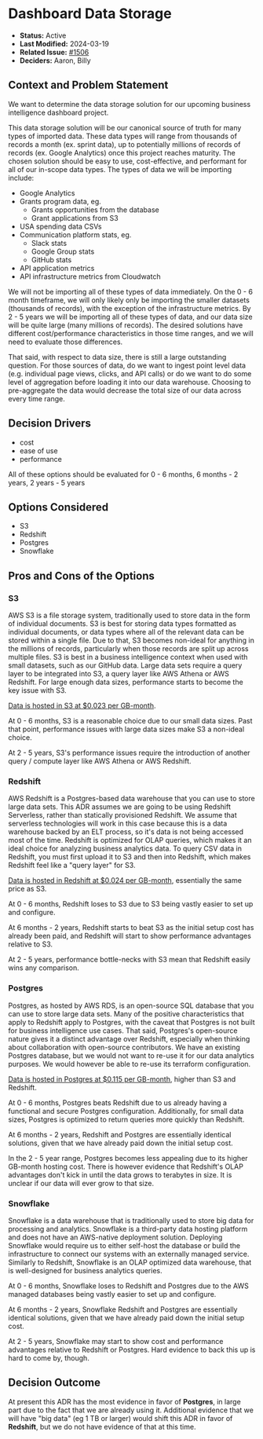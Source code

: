 # Dashboard Data Storage

* **Status:** Active
* **Last Modified:** 2024-03-19
* **Related Issue:** [#1506](https://github.com/HHS/simpler-grants-gov/issues/1506)
* **Deciders:** Aaron, Billy

## Context and Problem Statement

We want to determine the data storage solution for our upcoming business intelligence dashboard project.

This data storage solution will be our canonical source of truth for many types of imported data. These data types will range from thousands of records a month (ex. sprint data), up to potentially millions of records of records (ex. Google Analytics) once this project reaches maturity. The chosen solution should be easy to use, cost-effective, and performant for all of our in-scope data types. The types of data we will be importing include:

* Google Analytics
* Grants program data, eg.
  * Grants opportunities from the database
  * Grant applications from S3
* USA spending data CSVs
* Communication platform stats, eg.
  * Slack stats
  * Google Group stats
  * GitHub stats
* API application metrics
* API infrastructure metrics from Cloudwatch

We will not be importing all of these types of data immediately. On the 0 - 6 month timeframe, we will only likely only be importing the smaller datasets (thousands of records), with the exception of the infrastructure metrics. By 2 - 5 years we will be importing all of these types of data, and our data size will be quite large (many millions of records). The desired solutions have different cost/performance characteristics in those time ranges, and we will need to evaluate those differences.

That said, with respect to data size, there is still a large outstanding question. For those sources of data, do we want to ingest point level data (e.g. individual page views, clicks, and API calls) or do we want to do some level of aggregation before loading it into our data warehouse. Choosing to pre-aggregate the data would decrease the total size of our data across every time range.

## Decision Drivers

* cost
* ease of use
* performance

All of these options should be evaluated for 0 - 6 months, 6 months - 2 years, 2 years - 5 years

## Options Considered

* S3
* Redshift
* Postgres
* Snowflake

## Pros and Cons of the Options

### S3

AWS S3 is a file storage system, traditionally used to store data in the form of individual documents. S3 is best for storing data types formatted as individual documents, or data types where all of the relevant data can be stored within a single file. Due to that, S3 becomes non-ideal for anything in the millions of records, particularly when those records are split up across multiple files. S3 is best in a business intelligence context when used with small datasets, such as our GitHub data. Large data sets require a query layer to be integrated into S3, a query layer like AWS Athena or AWS Redshift. For large enough data sizes, performance starts to become the key issue with S3.

[Data is hosted in S3 at $0.023 per GB-month](https://aws.amazon.com/s3/pricing/).

At 0 - 6 months, S3 is a reasonable choice due to our small data sizes. Past that point, performance issues with large data sizes make S3 a non-ideal choice.

At 2 - 5 years, S3's performance issues require the introduction of another query / compute layer like AWS Athena or AWS Redshift.

### Redshift

AWS Redshift is a Postgres-based data warehouse that you can use to store large data sets. This ADR assumes we are going to be using Redshift Serverless, rather than statically provisioned Redshift. We assume that serverless technologies will work in this case because this is a data warehouse backed by an ELT process, so it's data is not being accessed most of the time. Redshift is optimized for OLAP queries, which makes it an ideal choice for analyzing business analytics data. To query CSV data in Redshift, you must first upload it to S3 and then into Redshift, which makes Redshift feel like a "query layer" for S3.

[Data is hosted in Redshift at $0.024 per GB-month](https://aws.amazon.com/redshift/pricing/), essentially the same price as S3.

At 0 - 6 months, Redshift loses to S3 due to S3 being vastly easier to set up and configure.

At 6 months - 2 years, Redshift starts to beat S3 as the initial setup cost has already been paid, and Redshift will start to show performance advantages relative to S3.

At 2 - 5 years, performance bottle-necks with S3 mean that Redshift easily wins any comparison.

### Postgres

Postgres, as hosted by AWS RDS, is an open-source SQL database that you can use to store large data sets. Many of the positive characteristics that apply to Redshift apply to Postgres, with the caveat that Postgres is not built for business intelligence use cases. That said, Postgres's open-source nature gives it a distinct advantage over Redshift, especially when thinking about collaboration with open-source contributors. We have an existing Postgres database, but we would not want to re-use it for our data analytics purposes. We would however be able to re-use its terraform configuration.

[Data is hosted in Postgres at $0.115 per GB-month](https://aws.amazon.com/rds/postgresql/pricing/), higher than S3 and Redshift.

At 0 - 6 months, Postgres beats Redshift due to us already having a functional and secure Postgres configuration. Additionally, for small data sizes, Postgres is optimized to return queries more quickly than Redshift.

At 6 months - 2 years, Redshift and Postgres are essentially identical solutions, given that we have already paid down the initial setup cost.

In the 2 - 5 year range, Postgres becomes less appealing due to its higher GB-month hosting cost. There is however evidence that Redshift's OLAP advantages don't kick in until the data grows to terabytes in size. It is unclear if our data will ever grow to that size.

### Snowflake

Snowflake is a data warehouse that is traditionally used to store big data for processing and analytics. Snowflake is a third-party data hosting platform and does not have an AWS-native deployment solution. Deploying Snowflake would require us to either self-host the database or build the infrastructure to connect our systems with an externally managed service. Similarly to Redshift, Snowflake is an OLAP optimized data warehouse, that is well-designed for business analytics queries.

At 0 - 6 months, Snowflake loses to Redshift and Postgres due to the AWS managed databases being vastly easier to set up and configure.

At 6 months - 2 years, Snowflake Redshift and Postgres are essentially identical solutions, given that we have already paid down the initial setup cost.

At 2 - 5 years, Snowflake may start to show cost and performance advantages relative to Redshift or Postgres. Hard evidence to back this up is hard to come by, though.

## Decision Outcome

At present this ADR has the most evidence in favor of **Postgres**, in large part due to the fact that we are already using it. Additional evidence that we will have "big data" (eg 1 TB or larger) would shift this ADR in favor of **Redshift**, but we do not have evidence of that at this time.
